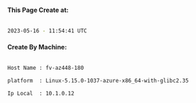 
   
#### This Page Create at:

```bash

2023-05-16 - 11:54:41 UTC

```

#### Create By Machine:

```bash

Host Name : fv-az448-180

platform  : Linux-5.15.0-1037-azure-x86_64-with-glibc2.35

Ip Local  : 10.1.0.12

```

